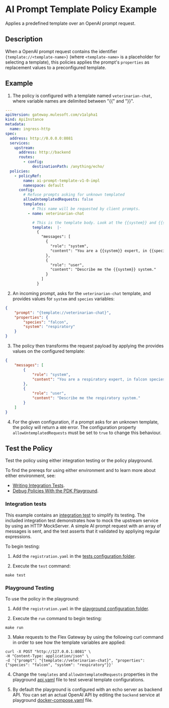 
# AI Prompt Template Policy Example
Applies a predefined template over an OpenAI prompt request.

## Description
When a OpenAI prompt request contains the identifier `{template://<template-name>}` (where `<template-name>` is 
a placeholder for selecting a template),
this policies applies the prompt's `properties` as replacement values to a preconfigured template.

## Example
1. The policy is configured with a template named `veterinarian-chat`, where variable names are 
delimited between "{{" and "}}".

```yaml
---
apiVersion: gateway.mulesoft.com/v1alpha1
kind: ApiInstance
metadata:
  name: ingress-http
spec:
  address: http://0.0.0.0:8081
  services:
    upstream:
      address: http://backend
      routes:
        - config:
            destinationPath: /anything/echo/
  policies:
    - policyRef:
        name: ai-prompt-template-v1-0-impl 
        namespace: default
      config:
        # Refuse prompts asking for unknown templated
        allowUntemplatedRequests: false
        templates:
            # This name will be requested by client prompts.
          - name: veterinarian-chat

            # This is the template body. Look at the {{system}} and {{species}} variables.
            template:  |-
              {
                "messages": [
                  {
                    "role": "system",
                    "content": "You are a {{system}} expert, in {{species}} species."
                  },
                  {
                    "role": "user",
                    "content": "Describe me the {{system}} system."
                  }
                ]
              }
```

2. An incoming prompt, asks for the `veterinarian-chat` template, and provides values for `system` and `species` variables:

```json
{
    "prompt": "{template://veterinarian-chat}", 
    "properties": {
        "species": "falcon", 
        "system": "respiratory"
    }
}
```

3. The policy then transforms the request payload by applying the provides values on the configured template:

```json
{
    "messages": [
        {
            "role": "system",
            "content": "You are a respiratory expert, in falcon species."
        },
        {
            "role": "user",
            "content": "Describe me the respiratory system."
        }
    ]
}

```
4. For the given configuration, if a prompt asks for an unknown template, the policy will return a `400` error.
The configuration property `allowUntemplatedRequests` must be set to `true` to change this behaviour.

## Test the Policy
Test the policy using either integration testing or the policy playground.

To find the prereqs for using either environment and to learn more about either environment, see:

* [Writing Integration Tests](https://docs.mulesoft.com/pdk/latest/policies-pdk-integration-tests).
* [Debug Policies With the PDK Playground](https://docs.mulesoft.com/pdk/latest/policies-pdk-debug-local).

### Integration tests

This example contains an [integration test](./tests/requests.rs) to simplify its testing. The included integration test demonstrates how to mock the upstream service by using an HTTP MockServer. A simple AI prompt request with an array of messages is sent, and the test asserts that it validated by appliying regular expressions.

To begin testing:

1. Add the `registration.yaml` in the [tests configuration folder](./tests/config).

2. Execute the `test` command:

``` shell
make test
```

### Playground Testing

To use the policy in the playground:

1. Add the `registration.yaml` in the [playground configuration folder](./playground/config).

2. Execute the `run` command to begin testing:

``` shell
make run
```

3. Make requests to the Flex Gateway by using the following curl command in order to see how the template variables are applied:

```shell
curl -X POST "http://127.0.0.1:8081" \
-H "Content-Type: application/json" \
-d '{"prompt": "{template://veterinarian-chat}", "properties": {"species": "falcon", "system": "respiratory"}}'
```

4. Change the `templates` and `allowUntemplatedRequests` properties in the playground [api.yaml](./playground/config/api.yaml) file to test several template configurations.

5. By default the playground is configured with an echo server as backend API. You can set an actual OpenAI API by editing the `backend` service at playground [docker-compose.yaml](./playground/docker-compose.yaml) file.